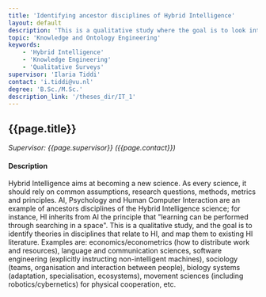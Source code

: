 ```yaml
---
title: 'Identifying ancestor disciplines of Hybrid Intelligence'
layout: default
description: 'This is a qualitative study where the goal is to look into common theories and disciplines that might influence novel Hybrid Intelligence methods.'
topic: 'Knowledge and Ontology Engineering'
keywords: 
    - 'Hybrid Intelligence'
    - 'Knowledge Engineering'
    - 'Qualitative Surveys'
supervisor: 'Ilaria Tiddi'
contact: 'i.tiddi@vu.nl'
degree: 'B.Sc./M.Sc.'
description_link: '/theses_dir/IT_1'
---
```


<!-- The informtation below doesn´t need to be adjusted. It is automatically pulled from the frontmatter-->
## {{page.title}} 
*Supervisor: {{page.supervisor}} ({{page.contact}})*

#### Description

Hybrid Intelligence aims at becoming a new science. As every science, it should rely on common assumptions, research questions, methods, metrics and principles. AI, Psychology and Human Computer Interaction are an example of ancestors disciplines of the Hybrid Intelligence science; for instance, HI inherits from AI the principle that "learning can be performed through searching in a space". This is a qualitative study, and the goal is to identify theories in disciplines that relate to HI, and map them to existing HI literature. Examples are: economics/econometrics (how to distribute work and resources), language and communication sciences, software engineering (explicitly instructing non-intelligent machines), sociology (teams, organisation and interaction between people), biology systems (adaptation, specialisation, ecosystems), movement sciences (including robotics/cybernetics) for physical cooperation, etc. 

